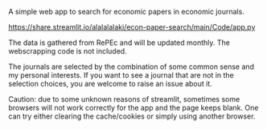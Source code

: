 A simple web app to search for economic papers in economic journals.

https://share.streamlit.io/alalalalaki/econ-paper-search/main/Code/app.py

The data is gathered from RePEc and will be updated monthly. The webscrapping code is not included.

The journals are selected by the combination of some common sense and my personal interests. If you want to see a journal that are not in the selection choices, you are welcome to raise an issue about it.

Caution: due to some unknown reasons of streamlit, sometimes some browsers will not work correctly for the app and the page keeps blank. One can try either clearing the cache/cookies or simply using another browser.

